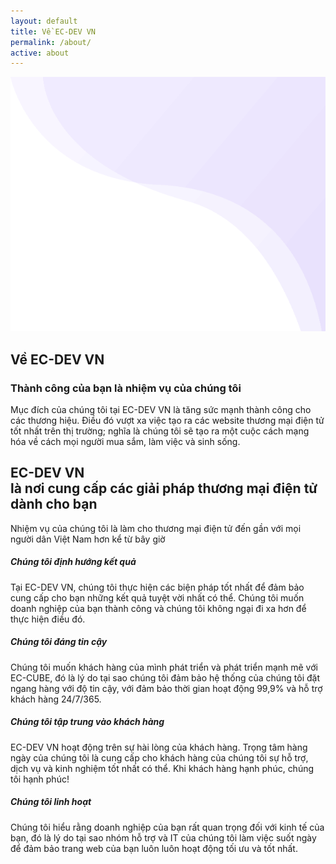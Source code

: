 ```yaml
---
layout: default
title: Về EC-DEV VN
permalink: /about/
active: about
---
```


<section class="breadcrumb_area">
    <img class="breadcrumb_shap" src="/assets/img/banner_bg.png" alt="">
    <div class="container">
        <div class="breadcrumb_content text-center">
            <h1 class="f_p f_700 f_size_50 w_color l_height50 mb_20">
                Về EC-DEV VN
            </h1>
            <h3 class="w_color">Thành công của bạn là nhiệm vụ của chúng tôi</h3>
            <p class="f_300 w_color f_size_16 w-75 mx-auto">Mục đích của chúng tôi tại EC-DEV VN là tăng sức mạnh thành công cho các thương hiệu. Điều đó vượt xa việc tạo ra các website thương mại điện tử tốt nhất trên thị trường; nghĩa là chúng tôi sẽ tạo ra một cuộc cách mạng hóa về cách mọi người mua sắm, làm việc và sinh sống.</p>
        </div>
    </div>
</section>

<section class="app_service_area mt_70 pt-0 mb_50">
    <div class="container">
        <div class="sec_title text-center mb_50">
            <h2 class="f_size_30 f_600 t_color3 l_height40 text-center"><span class="main_color">EC-DEV VN</span><br> là nơi cung cấp các giải pháp thương mại điện tử dành cho bạn</h2>
            <p class="f_300 f_size_16">Nhiệm vụ của chúng tôi là làm cho thương mại điện tử đến gần với mọi người dân Việt Nam hơn kể từ bây giờ</p>
        </div>
        <div class="row app_service_info">
            <div class="col-lg-6">
                <div class="app_service_item wow fadeInUp" data-wow-delay="0.2s">
                    <i class="ti-stats-up app_icon one"></i>
                    <h5 class="f_p f_size_18 f_600 t_color3 mt_40 mb-30">Chúng tôi định hướng kết quả</h5>
                    <p class="f_300 f_size_15 mb-30">Tại EC-DEV VN, chúng tôi thực hiện các biện pháp tốt nhất để đảm bảo cung cấp cho bạn những kết quả tuyệt vời nhất có thể. Chúng tôi muốn doanh nghiệp của bạn thành công và chúng tôi không ngại đi xa hơn để thực hiện điều đó.</p>
                </div>
            </div>
            <div class="col-lg-6">
                <div class="app_service_item wow fadeInUp" data-wow-delay="0.4s">
                    <i class="ti-shield app_icon three"></i>
                    <h5 class="f_p f_size_18 f_600 t_color3 mt_40 mb-30">Chúng tôi đáng tin cậy</h5>
                    <p class="f_300 f_size_15 mb-30">Chúng tôi muốn khách hàng của mình phát triển và phát triển mạnh mẽ với EC-CUBE, đó là lý do tại sao chúng tôi đảm bảo hệ thống của chúng tôi đặt ngang hàng với độ tin cậy, với đảm bảo thời gian hoạt động 99,9% và hỗ trợ khách hàng 24/7/365.</p>
                </div>
            </div>
            <div class="col-lg-6">
                <div class="app_service_item wow fadeInUp" data-wow-delay="0.6s">
                    <i class="ti-target app_icon two"></i>
                    <h5 class="f_p f_size_18 f_600 t_color3 mt_40 mb-30">Chúng tôi tập trung vào khách hàng</h5>
                    <p class="f_300 f_size_15 mb-30">EC-DEV VN hoạt động trên sự hài lòng của khách hàng. Trọng tâm hàng ngày của chúng tôi là cung cấp cho khách hàng của chúng tôi sự hỗ trợ, dịch vụ và kinh nghiệm tốt nhất có thể. Khi khách hàng hạnh phúc, chúng tôi hạnh phúc!</p>
                </div>
            </div>
            <div class="col-lg-6">
                <div class="app_service_item wow fadeInUp" data-wow-delay="0.6s">
                    <i class="ti-loop app_icon one"></i>
                    <h5 class="f_p f_size_18 f_600 t_color3 mt_40 mb-30">Chúng tôi linh hoạt</h5>
                    <p class="f_300 f_size_15 mb-30">Chúng tôi hiểu rằng doanh nghiệp của bạn rất quan trọng đối với kinh tế của bạn, đó là lý do tại sao nhóm hỗ trợ và IT của chúng tôi làm việc suốt ngày để đảm bảo trang web của bạn luôn luôn hoạt động tối ưu và tốt nhất.</p>
                </div>
            </div>
        </div>
    </div>
</section>